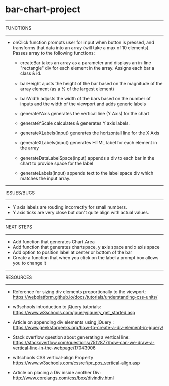 # bar-chart-project


*********
FUNCTIONS
*********
- onClick function prompts user for input when button is pressed, and transforms that data into an array (will take a max of 10 elements). Passes array to the following functions:

    - createBar takes an array as a parameter and displays an in-line "rectangle" div for each element in the array. Assigns each bar a class & id.

    - barHeight ajusts the height of the bar based on the magnitude of the array element (as a % of the largest element)

    - barWidth adjusts the width of the bars based on the number of inputs and the width of the viewport and adds generic labels

    - generateYAxis generates the vertical line (Y Axis) for the chart
    - generateYScale calculates & generates Y axis labels.
    - generateXLabels(input) generates the horizontall line for the X Axis
  
    - generateXLabels(input) generates HTML label for each element in the array

    - generateDataLabelSpace(input) appends a div to each bar in the chart to provide space for the label
    
    - generateLabels(input) appends text to the label space div which matches the input array.

***********
ISSUES/BUGS
***********
- Y axis labels are rouding incorrectly for small numbers.
- Y axis ticks are very close but don't quite align with actual values.

**********
NEXT STEPS
**********
- Add function that generates Chart Area
- Add function that generates chartspace, y axis space and x axis space
- Add option to position label at center or bottom of the bar
- Create a function that when you click on the label a prompt box allows you to change it

*********
RESOURCES
*********
- Reference for sizing div elements proportionally to the viewport:  https://webplatform.github.io/docs/tutorials/understanding-css-units/

- w3schools introduction to jQuery tutorials: https://www.w3schools.com/jquery/jquery_get_started.asp

- Article on appending div elements using jQuery : 
https://www.geeksforgeeks.org/how-to-create-a-div-element-in-jquery/

- Stack overflow question about generating a vertical line:
https://stackoverflow.com/questions/7512877/how-can-we-draw-a-vertical-line-in-the-webpage/17043906

- w3schools CSS vertical-align Property
https://www.w3schools.com/cssref/pr_pos_vertical-align.asp

- Article on placing a Div inside another Div:
http://www.corelangs.com/css/box/divindiv.html


